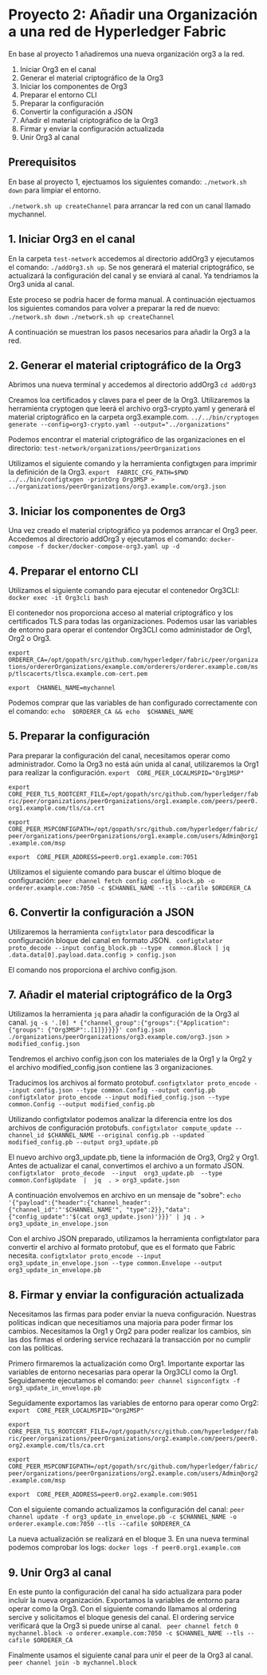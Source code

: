 ﻿

# Proyecto 2: Añadir una Organización a una red de Hyperledger Fabric

En base al proyecto 1 añadiremos una nueva organización org3 a la red.

1. Iniciar Org3 en el canal
2. Generar el material criptográfico de la Org3
3. Iniciar los componentes de Org3
4. Preparar el entorno CLI
5. Preparar la configuración
6. Convertir la configuración a JSON
7. Añadir el material criptográfico de la Org3
8. Firmar y enviar la configuración actualizada
9. Unir Org3 al canal

## Prerequisitos

En base al proyecto 1, ejectuamos los siguientes comando: 
`./network.sh down` para limpiar el entorno.

`./network.sh up createChannel` para arrancar la red con un canal llamado mychannel.


## 1. Iniciar Org3 en el canal

En la carpeta `test-network` accedemos al directorio addOrg3 y ejecutamos el comando: `./addOrg3.sh up`. Se nos generará el material criptográfico, se actualizará la configuración del canal y se enviará al canal. Ya tendriamos la Org3 unida al canal. 

Este proceso se podría hacer de forma manual. A continuación ejectuamos los siguientes comandos para volver a preparar la red de nuevo: 
`./network.sh down`
`./network.sh up createChannel`

A continuación se muestran los pasos necesarios para añadir la Org3 a la red.

## 2. Generar el material criptográfico de la Org3

Abrimos una nueva terminal y accedemos al directorio addOrg3
`cd addOrg3`

Creamos loa certificados y claves para el peer de la Org3. Utilizaremos la herramienta cryptogen que leerá el archivo org3-crypto.yaml y generará el material criptográfico en la carpeta org3.example.com.
`../../bin/cryptogen generate --config=org3-crypto.yaml --output="../organizations"`

Podemos encontrar el material criptográfico de las organizaciones en el directorio: 
`test-network/organizations/peerOrganizations`

Utilizamos el siguiente comando y la herramienta configtxgen para imprimir la definición de la Org3.
`export  FABRIC_CFG_PATH=$PWD  
../../bin/configtxgen -printOrg Org3MSP > ../organizations/peerOrganizations/org3.example.com/org3.json`

## 3. Iniciar los componentes de Org3
Una vez creado el material criptográfico ya podemos arrancar el Org3 peer. 
Accedemos al directorio addOrg3 y ejecutamos el comando: 
`docker-compose -f docker/docker-compose-org3.yaml up -d`



## 4. Preparar el entorno CLI
Utilizamos el siguiente comando para ejecutar el contenedor Org3CLI:
`docker exec -it Org3cli bash`

El contenedor nos proporciona acceso al material criptográfico y los certificados TLS para todas las organizaciones. Podemos usar las variables de entorno para operar el contendor Org3CLI como administador de Org1, Org2 o Org3.

`export  ORDERER_CA=/opt/gopath/src/github.com/hyperledger/fabric/peer/organizations/ordererOrganizations/example.com/orderers/orderer.example.com/msp/tlscacerts/tlsca.example.com-cert.pem`

`export  CHANNEL_NAME=mychannel`


Podemos comprar que las variables de han configurado correctamente con el comando: 
`echo  $ORDERER_CA && echo  $CHANNEL_NAME`

## 5. Preparar la configuración

Para preparar la configuración del canal, necesitamos operar como administrador. Como la Org3 no está aún unida al canal, utilizaremos la Org1 para realizar la configuración.
`export  CORE_PEER_LOCALMSPID="Org1MSP"`

`export  CORE_PEER_TLS_ROOTCERT_FILE=/opt/gopath/src/github.com/hyperledger/fabric/peer/organizations/peerOrganizations/org1.example.com/peers/peer0.org1.example.com/tls/ca.crt`

`export  CORE_PEER_MSPCONFIGPATH=/opt/gopath/src/github.com/hyperledger/fabric/peer/organizations/peerOrganizations/org1.example.com/users/Admin@org1.example.com/msp`

`export  CORE_PEER_ADDRESS=peer0.org1.example.com:7051`


Utilizamos el siguiente comando para buscar el último bloque de configuración:
`peer channel fetch config config_block.pb -o orderer.example.com:7050 -c $CHANNEL_NAME --tls --cafile $ORDERER_CA`


## 6. Convertir la configuración a JSON

Utilizaremos la herramienta `configtxlator` para descodificar la configuración bloque del canal en formato JSON.
` configtxlator proto_decode --input config_block.pb --type  common.Block | jq .data.data[0].payload.data.config > config.json`

El comando nos proporciona el archivo config.json.

## 7. Añadir el material criptográfico de la Org3

Utilizamos la herramienta `jq` para añadir la configuración de la Org3 al canal.
`jq -s '.[0] * {"channel_group":{"groups":{"Application":{"groups": {"Org3MSP":.[1]}}}}}' config.json ./organizations/peerOrganizations/org3.example.com/org3.json > modified_config.json`

Tendremos el archivo config.json con los materiales de la Org1 y la Org2 y el archivo modified_config.json contiene las 3 organizaciones.

Traducimos los archivos al formato protobuf.
`configtxlator proto_encode --input config.json --type common.Config --output config.pb`
`configtxlator proto_encode --input modified_config.json --type common.Config --output modified_config.pb`

Utilizando configtxlator podemos analizar la diferencia entre los dos archivos de configuración protobufs.
`configtxlator compute_update --channel_id $CHANNEL_NAME --original config.pb --updated modified_config.pb --output org3_update.pb`

El nuevo archivo org3_update.pb, tiene la información de Org3, Org2 y Org1.
Antes de actualizar el canal, convertimos el archivo a un formato JSON. 
`configtxlator  proto_decode  --input  org3_update.pb  --type  common.ConfigUpdate  |  jq  . > org3_update.json`

A continuación envolvemos en archivo en un mensaje de "sobre":
`echo '{"payload":{"header":{"channel_header":{"channel_id":"'$CHANNEL_NAME'", "type":2}},"data":{"config_update":'$(cat org3_update.json)'}}}' | jq . > org3_update_in_envelope.json`

Con el archivo JSON preparado, utilizamos la herramienta configtxlator para convertir el archivo al formato protobuf, que es el formato que Fabric necesita.
`configtxlator proto_encode --input org3_update_in_envelope.json --type common.Envelope --output org3_update_in_envelope.pb`


## 8. Firmar y enviar la configuración actualizada

Necesitamos las firmas para poder enviar la nueva configuración. Nuestras politicas indican que necesitiamos una majoria para poder firmar los cambios. Necesitamos la Org1 y Org2 para poder realizar los cambios, sin las dos firmas el ordering service rechazará la transacción por no cumplir con las políticas.

Primero firmaremos la actualización como Org1. Importante exportar las variables de entorno necesarias para operar la Org3CLI como la Org1. Seguidamente ejecutamos el comando:
`peer channel signconfigtx -f org3_update_in_envelope.pb`

Seguidamente exportamos las variables de entorno para operar como Org2:
`export  CORE_PEER_LOCALMSPID="Org2MSP"`

`export  CORE_PEER_TLS_ROOTCERT_FILE=/opt/gopath/src/github.com/hyperledger/fabric/peer/organizations/peerOrganizations/org2.example.com/peers/peer0.org2.example.com/tls/ca.crt`

`export  CORE_PEER_MSPCONFIGPATH=/opt/gopath/src/github.com/hyperledger/fabric/peer/organizations/peerOrganizations/org2.example.com/users/Admin@org2.example.com/msp`

`export  CORE_PEER_ADDRESS=peer0.org2.example.com:9051`

Con el siguiente comando actualizamos la configuración del canal:
`peer channel update -f org3_update_in_envelope.pb -c $CHANNEL_NAME -o orderer.example.com:7050 --tls --cafile $ORDERER_CA`

La nueva actualización se realizará en el bloque 3. En una nueva terminal podemos comprobar los logs:
`docker logs -f peer0.org1.example.com`

## 9. Unir Org3 al canal

En este punto la configuración del canal ha sido actualizara para poder incluir la nueva organización.
Exportamos la variables de entorno para operar como la Org3. Con el siguiente comando llamamos al ordering sercive y solicitamos el bloque genesis del canal. El ordering service verificará que la Org3 si puede unirse al canal.
` peer channel fetch 0 mychannel.block -o orderer.example.com:7050 -c $CHANNEL_NAME --tls --cafile $ORDERER_CA`

Finalmente usamos el siguiente canal para unir el peer de la Org3 al canal.
`peer channel join -b mychannel.block`

